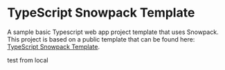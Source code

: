 # TypeScript Snowpack Template

A sample basic Typescript web app project template that uses Snowpack. This project is based on a public template that can be found here: [TypeScript Snowpack Template](https://github.com/devshareacademy/typescript-snowpack-template).

test from local